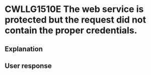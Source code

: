 # CWLLG1510E The web service is protected but the request did not contain the proper credentials.

## Explanation

## User response